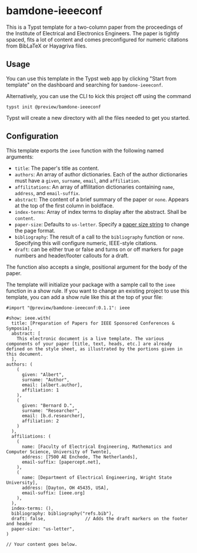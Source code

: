 # bamdone-ieeeconf
This is a Typst template for a two-column paper from the proceedings of the
Institute of Electrical and Electronics Engineers. The paper is tightly spaced,
fits a lot of content and comes preconfigured for numeric citations from
BibLaTeX or Hayagriva files.

## Usage
You can use this template in the Typst web app by clicking "Start from template"
on the dashboard and searching for `bamdone-ieeeconf`.

Alternatively, you can use the CLI to kick this project off using the command
```
typst init @preview/bamdone-ieeeconf
```

Typst will create a new directory with all the files needed to get you started.

## Configuration
This template exports the `ieee` function with the following named arguments:

- `title`: The paper's title as content.
- `authors`: An array of author dictionaries. Each of the author dictionaries
  must have a `given`, `surname`, `email`, and `affiliation`.
- `affilitations`: An array of affilitation dictionaries containing `name`, 
  `address`, and `email-suffix`.
- `abstract`: The content of a brief summary of the paper or `none`. Appears at
  the top of the first column in boldface.
- `index-terms`: Array of index terms to display after the abstract. Shall be
  `content`.
- `paper-size`: Defaults to `us-letter`. Specify a [paper size
  string](https://typst.app/docs/reference/layout/page/#parameters-paper) to
  change the page format.
- `bibliography`: The result of a call to the `bibliography` function or `none`.
  Specifying this will configure numeric, IEEE-style citations.
- `draft`: can be either true or false and turns on or off markers for page 
  numbers and header/footer callouts for a draft.


The function also accepts a single, positional argument for the body of the
paper.

The template will initialize your package with a sample call to the `ieee`
function in a show rule. If you want to change an existing project to use this
template, you can add a show rule like this at the top of your file:

```typ
#import "@preview/bamdone-ieeeconf:0.1.1": ieee

#show: ieee.with(
  title: [Preparation of Papers for IEEE Sponsored Conferences & Symposia],
  abstract: [
    This electronic document is a live template. The various components of your paper [title, text, heads, etc.] are already defined on the style sheet, as illustrated by the portions given in this document.
  ],
authors: (
    (
      given: "Albert",
      surname: "Author",
      email: [albert.author],
      affiliation: 1
    ),
    (
      given: "Bernard D.",
      surname: "Researcher",
      email: [b.d.researcher],
      affiliation: 2
    )
  ),
  affiliations: (
    (
      name: [Faculty of Electrical Engineering, Mathematics and Computer Science, University of Twente],
      address: [7500 AE Enchede, The Netherlands],
      email-suffix: [papercept.net],
    ),
    (
      name: [Department of Electrical Engineering, Wright State University],
      address: [Dayton, OH 45435, USA],
      email-suffix: [ieee.org]
    ),
  ),
  index-terms: (),
  bibliography: bibliography("refs.bib"),
  draft: false,               // Adds the draft markers on the footer and header
  paper-size: "us-letter",
)

// Your content goes below.
```

